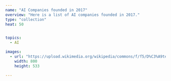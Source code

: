 ```yaml
---
name: "AI Companies founded in 2017"
overview: "Here is a list of AI companies founded in 2017."
type: "collection"
heat: 50


topics:
  - AI

images:
  - url: "https://upload.wikimedia.org/wikipedia/commons/f/f5/D%C3%A9tection_de_personne_-_exemple_3.jpg"
    width: 800
    height: 533

---
```


